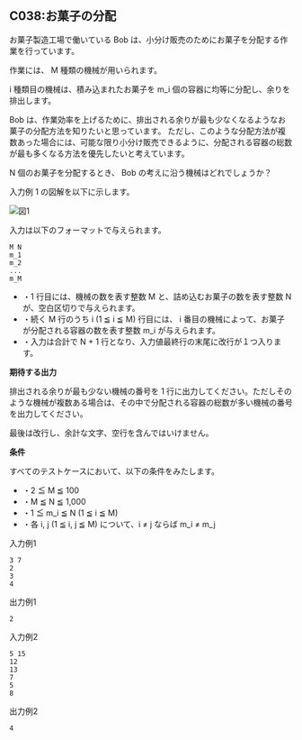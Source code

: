 C038:お菓子の分配
-----------


お菓子製造工場で働いている Bob は、小分け販売のためにお菓子を分配する作業を行っています。

  

作業には、 M 種類の機械が用いられます。

i 種類目の機械は、積み込まれたお菓子を m\_i 個の容器に均等に分配し、余りを排出します。

  

Bob は、作業効率を上げるために、排出される余りが最も少なくなるようなお菓子の分配方法を知りたいと思っています。 ただし、このような分配方法が複数あった場合には、可能な限り小分け販売できるように、分配される容器の総数が最も多くなる方法を優先したいと考えています。

N 個のお菓子を分配するとき、 Bob の考えに沿う機械はどれでしょうか？

  

入力例 1 の図解を以下に示します。

![図1](/image/c038_img.png)


入力は以下のフォーマットで与えられます。

    M N
    m_1
    m_2
    ...
    m_M

*   ・1 行目には、機械の数を表す整数 M と、詰め込むお菓子の数を表す整数 N が、空白区切りで与えられます。
*   ・続く M 行のうち i (1 ≦ i ≦ M) 行目には、 i 番目の機械によって、お菓子が分配される容器の数を表す整数 m\_i が与えられます。
*   ・入力は合計で N + 1 行となり、入力値最終行の末尾に改行が１つ入ります。

  

**期待する出力**

排出される余りが最も少ない機械の番号を 1 行に出力してください。ただしそのような機械が複数ある場合は、その中で分配される容器の総数が多い機械の番号を出力してください。

最後は改行し、余計な文字、空行を含んではいけません。

**条件**

すべてのテストケースにおいて、以下の条件をみたします。

*   ・2 ≦ M ≦ 100
*   ・M ≦ N ≦ 1,000
*   ・1 ≦ m\_i ≦ N (1 ≦ i ≦ M)
*   ・各 i, j (1 ≦ i, j ≦ M) について、i ≠ j ならば m\_i ≠ m\_j

入力例1

    3 7
    2
    3
    4
    

出力例1

    2
    

入力例2

    5 15
    12
    13
    7
    5
    8
    

出力例2

    4